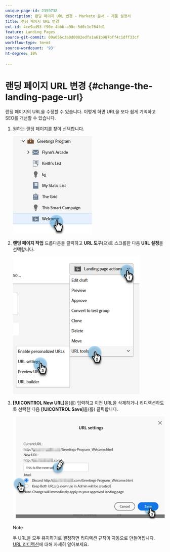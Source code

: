 ```yaml
---
unique-page-id: 2359738
description: 랜딩 페이지 URL 변경 - Marketo 문서 - 제품 설명서
title: 랜딩 페이지 URL 변경
exl-id: 4ce9ad93-f90e-4bbb-a90c-5d0c1e764fd1
feature: Landing Pages
source-git-commit: 09a656c3a0d0002edfa1a61b987bff4c1dff33cf
workflow-type: tm+mt
source-wordcount: '93'
ht-degree: 10%

---
```


# 랜딩 페이지 URL 변경 {#change-the-landing-page-url}

랜딩 페이지의 URL을 수정할 수 있습니다. 이렇게 하면 URL을 보다 쉽게 기억하고 SEO를 개선할 수 있습니다.

1. 원하는 랜딩 페이지를 찾아 선택합니다.

   ![](assets/change-the-landing-page-url-1.png)

1. **랜딩 페이지 작업** 드롭다운을 클릭하고 **URL 도구**(으)로 스크롤한 다음 **URL 설정**&#x200B;을 선택합니다.

   ![](assets/change-the-landing-page-url-2.png)

1. **[!UICONTROL New URL]**&#x200B;을(를) 입력하고 이전 URL을 삭제하거나 리디렉션하도록 선택한 다음 **[!UICONTROL Save]**&#x200B;을(를) 클릭합니다.

   ![](assets/change-the-landing-page-url-3.png)

   >[!NOTE]
   >
   >두 URL을 모두 유지하기로 결정하면 리디렉션 규칙이 자동으로 만들어집니다. [URL 리디렉션](/help/marketo/product-docs/demand-generation/landing-pages/personalizing-landing-pages/redirect-a-url-path.md)에 대해 자세히 알아보세요.
